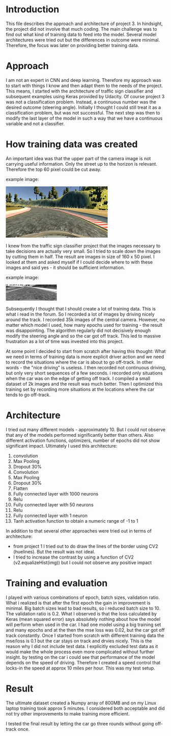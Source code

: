 # Introduction
This file describes the approach and architecture of project 3. In hindsight, the project did not involve that much coding. The main challenge was to find out what kind of training data to feed into the model. Several model architectures were tried out but the differences in outcome were minimal. Therefore, the focus was later on providing better training data. 

# Approach
I am not an expert in CNN and deep learning. Therefore my approach was to start with things I know and then adapt them to the needs of the project. This means, I started with the architecture of traffic sign classifier and subsequent examples using Keras provided by Udacity. Of course project 3 was not a classification problem. Instead, a continuous number was the desired outcome (steering angle). Initially I thought I could still treat it as a classification problem, but was not successful. The next step was then to modify the last layer of the model in such a way that we have a continuous variable and not a classifier. 

# How training data was created

An important idea was that the upper part of the camera image is not carrying useful information. Only the street up to the horizon is relevant. Therefore the top 60 pixel could be cut away. 

example image: 

![alt tag](https://github.com/AlexSickert/Udacity-SDC-T1-P3/blob/master/example-raw-image.jpg?raw=true)

I knew from the traffic sign classifier project that the images necessary to take decisions are actually very small. So I tried to scale down the images by cutting them in half. The result are images in size of 160 x 50 pixel. I looked at them and asked myself if I could decide where to with these images and said yes - it should be sufficient information. 

example image:

![alt tag](https://github.com/AlexSickert/Udacity-SDC-T1-P3/blob/master/example-scaled-image.jpg?raw=true)

Subsequently I thought that I should create a lot of training data. This is what i read in the forum. So I recorded a lot of images by driving nicely around the track. I recorded 35k images of the central camera. However, no matter which model I used, how many epochs used for training - the result was disappointing. The algorithm regularly did not decisively enough modify the steering angle and so the car got off track. This led to massive frustration as a lot of time was invested into this project. 

At some point I decided to start from scratch after having this thought: What we need in terms of training data is more explicit driver action and we need to record the situations where the car is about to go off-track. In other words - the "nice driving" is useless. I then recorded not continuous driving, but only very short sequences of a few seconds. i recorded only situations when the car was on the edge of getting off track. I compiled a small dataset of 2k images and the result was much better. Then I optimized this training set by recording more situations at the locations where the car tends to go off-track. 


# Architecture

I tried out many different models - approximately 10. But I could not observe that any of the models performed significantly better than others. Also different activation functions, optimizers, number of epochs did not show significant impact. Ultimately I used this architecture: 

1. convolution 
2. Max Pooling
3. Dropout 30%
4. Convolution
5. Max Pooling
6. Dropout 30%
7. Flatten
8. Fully connected layer with 1000 neurons
9. Relu
10. Fully connected layer with 50 neurons
11. Relu 
12. Fully connected layer with 1 neuron
13. Tanh activation function to obtain a numeric range of -1 to 1

In addition to that several other approaches were tried out in terms of architecture: 

- from project 1 I tried out to do draw the lines of the border using CV2 (huelines). But the result was not ideal.
- I tried to increase the contrast by using a function of CV2 (v2.equalizeHist(img))  but I could not observe any positive  impact

# Training and evaluation

I played with various combinations of epoch, batch sizes, validation ratio. What i realized is that after the first epoch the gain in improvement is minimal. Big batch sizes lead to bad results, so i reduced batch size to 10. The validation ratio is 0.2. 
What I observed is that the loss calculated by Keras (mean squared error) says absolutely nothing about how the model will perform when used in the car. I had one model using a big training set and many epochs and at the then the mse loss was 0.02, but the car got off track constantly. Once I started from scratch with different training data the mse/loss is 0.1 but the car stays on track and drvies nicely. This is the reason why I did not include test data. I explicitly excluded test data as it would make the whole process even more complicated without further insight. by testing on the car i could see that performance of the model depends on the speed of driving. Therefore I created a speed control that locks-in the speed at approx 10 miles per hour. This was my test setup. 

# Result
The ultimate dataset created a Numpy array of 800MB and on my Linux laptop training took approx 5 minutes. I considered both acceptable and did not try other improvements to make training more efficient. 

I tested the final result by letting the car go three rounds without going off-track once. 



